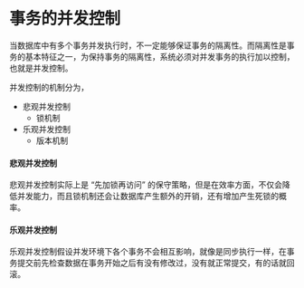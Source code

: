 # 事务的并发控制

当数据库中有多个事务并发执行时，不一定能够保证事务的隔离性。而隔离性是事务的基本特征之一，为保持事务的隔离性，系统必须对并发事务的执行加以控制，也就是并发控制。

并发控制的机制分为，
- 悲观并发控制
    - 锁机制
- 乐观并发控制
    - 版本机制


#### 悲观并发控制
悲观并发控制实际上是 “先加锁再访问” 的保守策略，但是在效率方面，不仅会降低并发能力，而且锁机制还会让数据库产生额外的开销，还有增加产生死锁的概率。

#### 乐观并发控制
乐观并发控制假设并发环境下各个事务不会相互影响，就像是同步执行一样，在事务提交前先检查数据在事务开始之后有没有修改过，没有就正常提交，有的话就回滚。